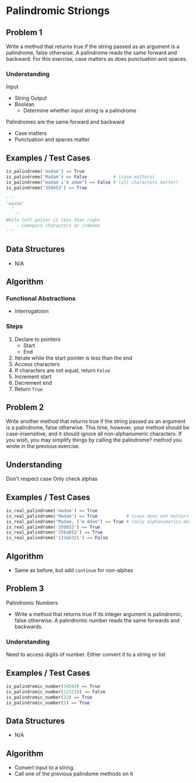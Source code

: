 # Palindromic Striongs

## Problem 1

Write a method that returns true if the string passed as an argument is a palindrome, false otherwise. A palindrome reads the same forward and backward. For this exercise, case matters as does punctuation and spaces.

### Understanding

Input
- String
Output
- Boolean
	- Determine whether input string is a palindrome

Palindromes are the same forward and backward
- Case matters
- Punctuation and spaces matter

## Examples / Test Cases

```python
is_palindrome('madam') == True
is_palindrome('Madam') == False          # (case matters)
is_palindrome("madam i'm adam") == False # (all characters matter)
is_palindrome('356653') == True

'''
'madam'
  ^
    ^
While left poiter is less than right
	- Comnpare characters at indexes
'''
```

## Data Structures

- N/A

## Algorithm
### Functional Abstractions
- Interrogatoion

### Steps

1. Declare to pointers
	- Start
	- End
2. Iterate while the start pointer is less than the end
3. Access characters
4. If characters are not equal, return `False`
5. Increment start
6. Decrement end
7. Return `True`

## Problem 2

Write another method that returns true if the string passed as an argument is a palindrome, false otherwise. This time, however, your method should be case-insensitive, and it should ignore all non-alphanumeric characters. If you wish, you may simplify things by calling the palindrome? method you wrote in the previous exercise.

## Understanding

Don't respect case
Only check alphas

## Examples / Test Cases

```python
is_real_palindrome('madam') == True
is_real_palindrome('Madam') == True           # (case does not matter)
is_real_palindrome("Madam, I'm Adam") == True # (only alphanumerics matter)
is_real_palindrome('356653') == True
is_real_palindrome('356a653') == True
is_real_palindrome('123ab321') == False
```

## Algorithm
- Same as before, but add `continue` for non-alphas

## Problem 3

Palindromic Numbers

- Write a method that returns true if its integer argument is palindromic, false otherwise. A palindromic number reads the same forwards and backwards.

### Understanding

Need to access digits of number.
Either convert it to a string or list

## Examples / Test Cases

```python
is_palindromic_number(34543) == True
is_palindromic_number(123210) == False
is_palindromic_number(22) == True
is_palindromic_number(5) == True
```

## Data Structures

- N/A

## Algorithm

- Convert input to a string.
- Call one of the previous palindome methods on it
